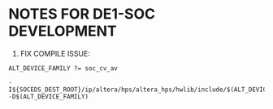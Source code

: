 # NOTES FOR DE1-SOC DEVELOPMENT


1. FIX COMPILE ISSUE:

~~~~
ALT_DEVICE_FAMILY ?= soc_cv_av

-I${SOCEDS_DEST_ROOT}/ip/altera/hps/altera_hps/hwlib/include/$(ALT_DEVICE_FAMILY)/ -D$(ALT_DEVICE_FAMILY)
~~~~
